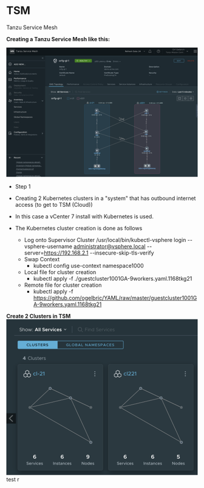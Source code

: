 # TSM
Tanzu Service Mesh

**Creating a Tanzu Service Mesh like this:**

![GitHub](GlobalNameSpace.png)

* Step 1
* Creating 2 Kubernetes clusters in a "system" that has outbound internet access (to get to TSM (Cloud))
* In this case a vCenter 7 install with Kubernetes is used.

* The Kubernetes cluster creation is done as follows 
  * Log onto Supervisor Cluster
    /usr/local/bin/kubectl-vsphere login --vsphere-username administrator@vsphere.local --server=https://192.168.2.1 --insecure-skip-tls-verify
  * Swap Context
    * kubectl config use-context namespace1000
  * Local file for cluster creation
    * kubectl apply -f ./guestcluster1001GA-9workers.yaml.1168tkg21
  * Remote file for cluster creation
    * kubectl apply -f https://github.com/ogelbric/YAML/raw/master/guestcluster1001GA-9workers.yaml.1168tkg21
    
**Create 2 Clusters in TSM**
![GitHub](2clusters.png)
test r



